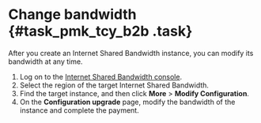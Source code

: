 # Change bandwidth {#task_pmk_tcy_b2b .task}

After you create an Internet Shared Bandwidth instance, you can modify its bandwidth at any time.

1.  Log on to the [Internet Shared Bandwidth console](https://vpcnext.console.aliyun.com/cbwp/cn-hongkong/cbwps). 
2.  Select the region of the target Internet Shared Bandwidth. 
3.  Find the target instance, and then click **More** \> **Modify Configuration**. 
4.  On the **Configuration upgrade** page, modify the bandwidth of the instance and complete the payment. 

